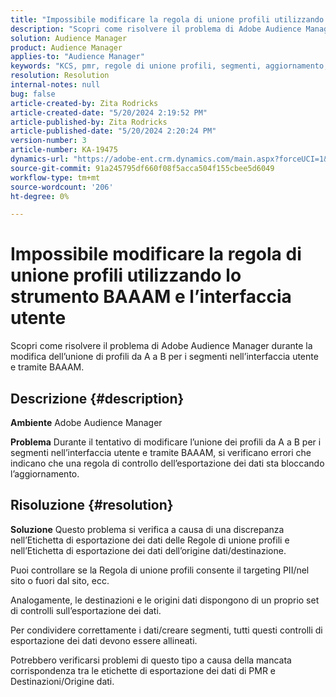 ```yaml
---
title: "Impossibile modificare la regola di unione profili utilizzando lo strumento e l’interfaccia BAAAM"
description: "Scopri come risolvere il problema di Adobe Audience Manager durante la modifica dell’unione di profili da A a B per i segmenti nell’interfaccia utente e tramite BAAAM."
solution: Audience Manager
product: Audience Manager
applies-to: "Audience Manager"
keywords: "KCS, pmr, regole di unione profili, segmenti, aggiornamento, modifica, FAQ AAM, Adobe Audience Manager, impossibile modificare, strumento BAAAM"
resolution: Resolution
internal-notes: null
bug: false
article-created-by: Zita Rodricks
article-created-date: "5/20/2024 2:19:52 PM"
article-published-by: Zita Rodricks
article-published-date: "5/20/2024 2:20:24 PM"
version-number: 3
article-number: KA-19475
dynamics-url: "https://adobe-ent.crm.dynamics.com/main.aspx?forceUCI=1&pagetype=entityrecord&etn=knowledgearticle&id=7f22d003-b416-ef11-9f8a-6045bd026dc7"
source-git-commit: 91a245795df660f08f5acca504f155cbee5d6049
workflow-type: tm+mt
source-wordcount: '206'
ht-degree: 0%

---
```


# Impossibile modificare la regola di unione profili utilizzando lo strumento BAAAM e l’interfaccia utente


Scopri come risolvere il problema di Adobe Audience Manager durante la modifica dell’unione di profili da A a B per i segmenti nell’interfaccia utente e tramite BAAAM.

## Descrizione {#description}


<b>Ambiente</b>
Adobe Audience Manager

<b>Problema</b>
Durante il tentativo di modificare l’unione dei profili da A a B per i segmenti nell’interfaccia utente e tramite BAAAM, si verificano errori che indicano che una regola di controllo dell’esportazione dei dati sta bloccando l’aggiornamento.


## Risoluzione {#resolution}


<b>Soluzione</b>
Questo problema si verifica a causa di una discrepanza nell’Etichetta di esportazione dei dati delle Regole di unione profili e nell’Etichetta di esportazione dei dati dell’origine dati/destinazione.

Puoi controllare se la Regola di unione profili consente il targeting PII/nel sito o fuori dal sito, ecc.

Analogamente, le destinazioni e le origini dati dispongono di un proprio set di controlli sull’esportazione dei dati.

Per condividere correttamente i dati/creare segmenti, tutti questi controlli di esportazione dei dati devono essere allineati.

Potrebbero verificarsi problemi di questo tipo a causa della mancata corrispondenza tra le etichette di esportazione dei dati di PMR e Destinazioni/Origine dati.
